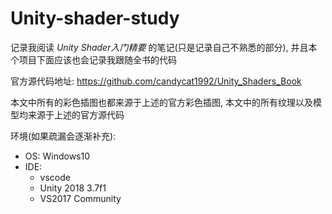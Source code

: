 # Unity-shader-study

记录我阅读 *Unity Shader入门精要* 的笔记(只是记录自己不熟悉的部分), 并且本个项目下面应该也会记录我跟随全书的代码

官方源代码地址: <https://github.com/candycat1992/Unity_Shaders_Book>

本文中所有的彩色插图也都来源于上述的官方彩色插图, 本文中的所有纹理以及模型均来源于上述的官方源代码

环境(如果疏漏会逐渐补充):

* OS: Windows10
* IDE:
  * vscode
  * Unity 2018 3.7f1
  * VS2017 Community
